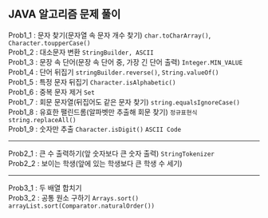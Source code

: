 ## JAVA 알고리즘 문제 풀이

Prob1_1  : 문자 찾기(문자열 속 문자 개수 찾기) `char.toCharArray()`, `Character.toupperCase()`  
Prob1_2  : 대소문자 변환 `StringBuilder, ASCII`  
Prob1_3  : 문장 속 단어(문장 속 단어 중, 가장 긴 단어 출력) `Integer.MIN_VALUE`  
Prob1_4  : 단어 뒤집기 `stringBuilder.reverse()`, `String.valueOf()`  
Prob1_5  : 특정 문자 뒤집기 `Character.isAlphabetic()`  
Prob1_6  : 중복 문자 제거 `Set`  
Prob1_7  : 회문 문자열(뒤집어도 같은 문자 찾기) `string.equalsIgnoreCase()`  
Prob1_8  : 유효한 팰린드롬(알파벳만 추출해 회문 찾기) `정규표현식` `string.replaceAll()`  
Prob1_9 : 숫자만 추출 `Character.isDigit()` `ASCII Code`  

<hr>

Prob2_1  : 큰 수 출력하기(앞 숫자보다 큰 숫자 출력)  `StringTokenizer`  
Prob2_2  : 보이는 학생(앞에 있는 학생보다 큰 학생 수 세기)  

<hr>

Prob3_1  : 두 배열 합치기  
Prob3_2  : 공통 원소 구하기 `Arrays.sort()` `arrayList.sort(Comparator.naturalOrder())`
